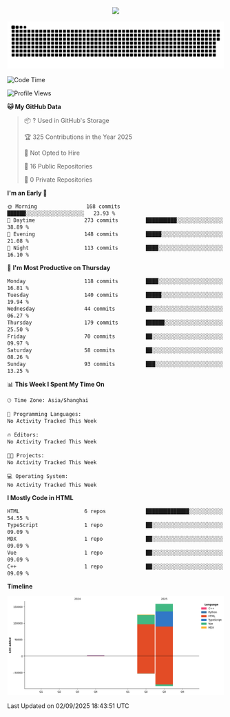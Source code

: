 <div id="header" align="center">
  <img src="https://media.giphy.com/media/du3J3cXyzhj75IOgvA/giphy.gif" width="120"/>
</div>



![](https://raw.githubusercontent.com/iocion/iocion/refs/heads/output/github-contribution-grid-snake.svg)


<!--START_SECTION:waka-->
![Code Time](http://img.shields.io/badge/Code%20Time-6%20hrs%2045%20mins-blue)

![Profile Views](http://img.shields.io/badge/Profile%20Views-0-blue)

**🐱 My GitHub Data** 

> 📦 ? Used in GitHub's Storage 
 > 
> 🏆 325 Contributions in the Year 2025
 > 
> 🚫 Not Opted to Hire
 > 
> 📜 16 Public Repositories 
 > 
> 🔑 0 Private Repositories 
 > 
**I'm an Early 🐤** 

```text
🌞 Morning                168 commits         ██████░░░░░░░░░░░░░░░░░░░   23.93 % 
🌆 Daytime                273 commits         ██████████░░░░░░░░░░░░░░░   38.89 % 
🌃 Evening                148 commits         █████░░░░░░░░░░░░░░░░░░░░   21.08 % 
🌙 Night                  113 commits         ████░░░░░░░░░░░░░░░░░░░░░   16.10 % 
```
📅 **I'm Most Productive on Thursday** 

```text
Monday                   118 commits         ████░░░░░░░░░░░░░░░░░░░░░   16.81 % 
Tuesday                  140 commits         █████░░░░░░░░░░░░░░░░░░░░   19.94 % 
Wednesday                44 commits          ██░░░░░░░░░░░░░░░░░░░░░░░   06.27 % 
Thursday                 179 commits         ██████░░░░░░░░░░░░░░░░░░░   25.50 % 
Friday                   70 commits          ██░░░░░░░░░░░░░░░░░░░░░░░   09.97 % 
Saturday                 58 commits          ██░░░░░░░░░░░░░░░░░░░░░░░   08.26 % 
Sunday                   93 commits          ███░░░░░░░░░░░░░░░░░░░░░░   13.25 % 
```


📊 **This Week I Spent My Time On** 

```text
🕑︎ Time Zone: Asia/Shanghai

💬 Programming Languages: 
No Activity Tracked This Week

🔥 Editors: 
No Activity Tracked This Week

🐱‍💻 Projects: 
No Activity Tracked This Week

💻 Operating System: 
No Activity Tracked This Week
```

**I Mostly Code in HTML** 

```text
HTML                     6 repos             ██████████████░░░░░░░░░░░   54.55 % 
TypeScript               1 repo              ██░░░░░░░░░░░░░░░░░░░░░░░   09.09 % 
MDX                      1 repo              ██░░░░░░░░░░░░░░░░░░░░░░░   09.09 % 
Vue                      1 repo              ██░░░░░░░░░░░░░░░░░░░░░░░   09.09 % 
C++                      1 repo              ██░░░░░░░░░░░░░░░░░░░░░░░   09.09 % 
```



**Timeline**

![Lines of Code chart](https://raw.githubusercontent.com/iocion/iocion/main/assets/bar_graph.png)


 Last Updated on 02/09/2025 18:43:51 UTC
<!--END_SECTION:waka-->
